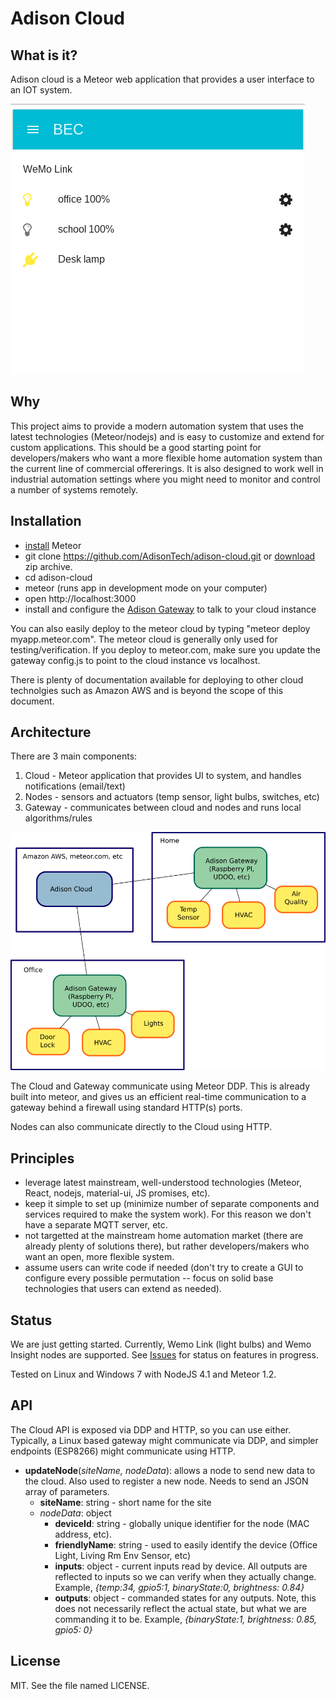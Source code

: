# Adison Cloud

## What is it?

Adison cloud is a Meteor web application that provides a user interface to an IOT system.

![Screenshot](https://raw.githubusercontent.com/AdisonTech/adison-cloud/master/doc/screenshot.png "Screenshot")

## Why

This project aims to provide a modern automation system that uses the latest technologies (Meteor/nodejs) and is easy to customize and extend for custom applications.  This should be a good starting point for developers/makers who want a  more flexible home automation system than the current line of commercial offererings.  It is also designed to work well in industrial automation settings where you might need to monitor and control a number of systems remotely.  

## Installation

* [install](https://www.meteor.com/install) Meteor
* git clone https://github.com/AdisonTech/adison-cloud.git or [download](https://github.com/AdisonTech/adison-cloud/archive/master.zip) zip archive.
* cd adison-cloud
* meteor (runs app in development mode on your computer)
* open http://localhost:3000
* install and configure the [Adison Gateway](https://github.com/AdisonTech/adison-gateway) to talk to your cloud instance

You can also easily deploy to the meteor cloud by typing "meteor deploy myapp.meteor.com".  The meteor cloud is generally only used for testing/verification.  If you deploy to meteor.com, make sure you update the gateway config.js to point to the cloud instance vs localhost.

There is plenty of documentation available for deploying to other cloud technolgies such as Amazon AWS and is beyond the scope of this document.

## Architecture

There are 3 main components:

1. Cloud - Meteor application that provides UI to system, and handles notifications (email/text)
2. Nodes - sensors and actuators (temp sensor, light bulbs, switches, etc)
2. Gateway - communicates between cloud and nodes and runs local algorithms/rules

![Architecture](https://raw.githubusercontent.com/AdisonTech/adison-cloud/master/doc/architecture.png "Adison Architecture")

The Cloud and Gateway communicate using Meteor DDP.  This is already built into meteor, and gives us an efficient real-time communication to a gateway behind a firewall using standard HTTP(s) ports.  

Nodes can also communicate directly to the Cloud using HTTP.

## Principles

* leverage latest mainstream, well-understood technologies (Meteor, React, nodejs, material-ui, JS promises, etc).
* keep it simple to set up (minimize number of separate components and services required to make the system work).  For this reason we don't have a separate MQTT server, etc.
* not targetted at the mainstream home automation market (there are already plenty of solutions there), but rather developers/makers who want an open, more flexible system.
* assume users can write code if needed (don't try to create a GUI to configure every possible permutation -- focus on solid base technologies that users can extend as needed).

## Status

We are just getting started.  Currently, Wemo Link (light bulbs) and Wemo Insight nodes are supported.  See [Issues](https://github.com/AdisonTech/adison-cloud/issues) for status on features in progress.

Tested on Linux and Windows 7 with NodeJS 4.1 and Meteor 1.2.

## API

The Cloud API is exposed via DDP and HTTP, so you can use either.  Typically, a Linux based gateway might communicate via DDP, and simpler endpoints (ESP8266) might communicate using HTTP.

* __updateNode__(*siteName, nodeData*): allows a node to send new data to the cloud.  Also used to register a new node.  Needs to send an JSON array of parameters.
    * __siteName__: string - short name for the site
    * *nodeData*: object 
        * __deviceId__: string - globally unique identifier for the node (MAC address, etc).
        * __friendlyName__: string - used to easily identify the device (Office Light, Living Rm Env Sensor, etc)
        * __inputs__: object - current inputs read by device.  All outputs are reflected to inputs so we can verify when they actually change.   Example, *{temp:34, gpio5:1, binaryState:0, brightness: 0.84}*
        * __outputs__: object - commanded states for any outputs.  Note, this does not necessarily reflect the actual state, but what we are commanding it to be.  Example, *{binaryState:1, brightness: 0.85, gpio5: 0}*


## License 

MIT.  See the file named LICENSE.



